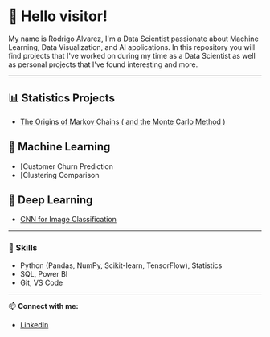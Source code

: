 # 👋 Hello visitor!

My name is Rodrigo Alvarez, I'm a Data Scientist passionate about Machine Learning, Data Visualization, and AI applications. 
In this repository you will find projects that I've worked on during my time as a Data Scientist as well as personal projects that I've found interesting and more.    

---

## 📊 Statistics Projects
- [The Origins of Markov Chains ( and the Monte Carlo Method )](https://github.com/alvarezeldinrodrigo12-code/stat_Markov_Montecarlo)

## 🤖 Machine Learning
- [Customer Churn Prediction
- [Clustering Comparison

## 🧠 Deep Learning
- [CNN for Image Classification](https://github.com/alvarezeldinrodrigo12-code/dl_CNN_image_class)

---

### 🧰 Skills
- Python (Pandas, NumPy, Scikit-learn, TensorFlow), Statistics
- SQL, Power BI
- Git, VS Code

---

📫 **Connect with me:**  
- [LinkedIn](https://www.linkedin.com/in/rodrigo-alvarez-eldin-650073196/)  
